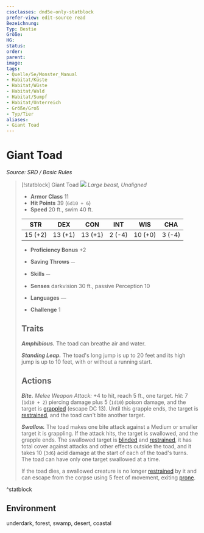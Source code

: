 ```yaml
---
cssclasses: dnd5e-only-statblock
prefer-view: edit-source read
Bezeichnung: 
Typ: Bestie
Größe: 
HG: 
status:
order:
parent:
image: 
tags:
- Quelle/5e/Monster_Manual
- Habitat/Küste
- Habitat/Wüste
- Habitat/Wald
- Habitat/Sumpf
- Habitat/Unterreich
- Größe/Groß
- Typ/Tier
aliases:
- Giant Toad
---
```

# Giant Toad
*Source: SRD / Basic Rules*  

> [!statblock] Giant Toad
> ![](compendium/bestiary/beast/token/giant-toad.png#token)
> *Large beast, Unaligned*
> 
> - **Armor Class** 11 
> - **Hit Points** 39 (`6d10 + 6`)
> - **Speed** 20 ft., swim 40 ft.
> 
> |STR|DEX|CON|INT|WIS|CHA|
> |:---:|:---:|:---:|:---:|:---:|:---:|
> |15 (+2)|13 (+1)|13 (+1)| 2 (-4)|10 (+0)| 3 (-4)|
> 
> - **Proficiency Bonus** +2
> - **Saving Throws** ⏤
> - **Skills** ⏤
> - **Senses** darkvision 30 ft., passive Perception 10
> 
> - **Languages** —
> - **Challenge** 1
> 
> ## Traits
> 
> ***Amphibious.*** The toad can breathe air and water.
> 
> ***Standing Leap.*** The toad's long jump is up to 20 feet and its high jump is up to 10 feet, with or without a running start.
> 
> ## Actions
> 
> ***Bite.*** *Melee Weapon Attack:* +4 to hit, reach 5 ft., one target. *Hit:* 7 (`1d10 + 2`) piercing damage plus 5 (`1d10`) poison damage, and the target is [grappled](rules/conditions.md#grappled) (escape DC 13). Until this grapple ends, the target is [restrained](rules/conditions.md#restrained), and the toad can't bite another target.
> 
> ***Swallow.*** The toad makes one bite attack against a Medium or smaller target it is grappling. If the attack hits, the target is swallowed, and the grapple ends. The swallowed target is [blinded](rules/conditions.md#blinded) and [restrained](rules/conditions.md#restrained), it has total cover against attacks and other effects outside the toad, and it takes 10 (`3d6`) acid damage at the start of each of the toad's turns. The toad can have only one target swallowed at a time.
> 
> If the toad dies, a swallowed creature is no longer [restrained](rules/conditions.md#restrained) by it and can escape from the corpse using 5 feet of movement, exiting [prone](rules/conditions.md#prone).

^statblock

## Environment

underdark, forest, swamp, desert, coastal